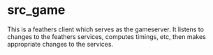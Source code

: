 # src_game

This is a feathers client which serves as the gameserver. It listens to changes to the feathers services, computes timings, etc, then makes appropriate changes to the services.
    
